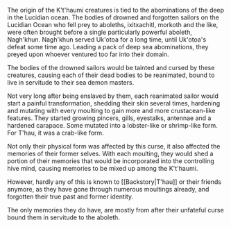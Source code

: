 The origin of the K't'haumi creatures is tied to the abominations of the deep in the Lucidian ocean. The bodies of drowned and forgotten sailors on the Lucidian Ocean who fell prey to aboleths, ixitxachitl, morkoth and the like, were often brought before a single particularly powerful aboleth, Nagh'khun. Nagh'khun served Uk'otoa for a long time, until Uk'otoa's defeat some time ago. Leading a pack of deep sea abominations, they preyed upon whoever ventured too far into their domain.

The bodies of the drowned sailors would be tainted and cursed by these creatures, causing each of their dead bodies to be reanimated, bound to live in servitude to their sea demon masters.

Not very long after being enslaved by them, each reanimated sailor would start a painful transformation, shedding their skin several times, hardening and mutating with every moulting to gain more and more crustacean-like features. They started growing pincers, gills, eyestalks, antennae and a hardened carapace. Some mutated into a lobster-like or shrimp-like form. For T'hau, it was a crab-like form. 

Not only their physical form was affected by this curse, it also affected the memories of their former selves. With each moulting, they would shed a portion of their memories that would be incorporated into the controlling hive mind, causing memories to be mixed up among the K't'haumi.

However, hardly any of this is known to [[Backstory|T'hau]] or their friends anymore, as they have gone through numerous moultings already, and forgotten their true past and former identity. 

The only memories they do have, are mostly from after their unfateful curse bound them in servitude to the aboleth.